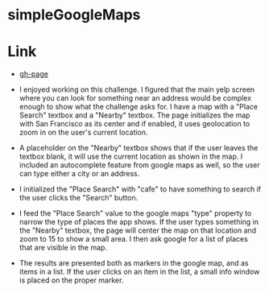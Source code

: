 # simpleGoogleMaps

# Link

* [gh-page](http://sirinapha88.github.io/simpleGoogleMaps)

- I enjoyed working on this challenge.  I figured that the main yelp screen where you can look for something near an address would be complex enough to show what the challenge asks for.  I have a map with a "Place Search" textbox and a "Nearby" textbox.  The page initializes the map with San Francisco as its center and if enabled, it uses geolocation to zoom in on the user's current location.

- A placeholder on the "Nearby" textbox shows that if the user leaves the textbox blank, it will use the current location as shown in the map.  I included an autocomplete feature from google maps as well, so the user can type either a city or an address.  

- I initialized the "Place Search" with "cafe" to have something to search if the user clicks the "Search" button.

- I feed the "Place Search" value to the google maps "type" property to narrow the type of places the app shows.  If the user types something in the "Nearby" textbox, the page will center the map on that location and zoom to 15 to show a small area.  I then ask google for a list of places that are visible in the map.

- The results are presented both as markers in the google map, and as items in a list.  If the user clicks on an item in the list, a small info window is placed on the proper marker.
